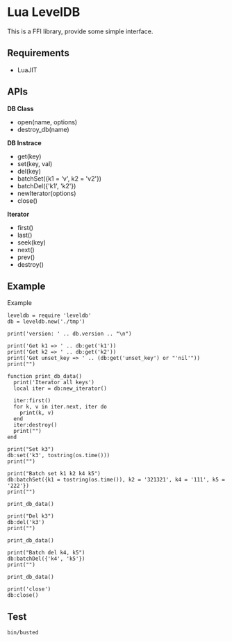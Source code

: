 Lua LevelDB
===========

This is a FFI library, provide some simple interface.

## Requirements

* LuaJIT 


## APIs

__DB Class__

* open(name, options)
* destroy_db(name)


__DB Instrace__ 

* get(key)
* set(key, val)
* del(key)
* batchSet({k1 = 'v', k2 = 'v2'})
* batchDel({'k1', 'k2'})
* newIterator(options)
* close()


__Iterator__

* first()
* last()
* seek(key)
* next()
* prev()
* destroy()


## Example

Example

```
leveldb = require 'leveldb'
db = leveldb.new('./tmp')

print('version: ' .. db.version .. "\n")

print('Get k1 => ' .. db:get('k1'))
print('Get k2 => ' .. db:get('k2'))
print('Get unset_key => ' .. (db:get('unset_key') or "'nil'"))
print("")

function print_db_data()
  print('Iterator all keys')
  local iter = db:new_iterator()

  iter:first()
  for k, v in iter.next, iter do
    print(k, v)
  end
  iter:destroy()
  print("")
end

print("Set k3")
db:set('k3', tostring(os.time()))
print("")

print("Batch set k1 k2 k4 k5")
db:batchSet({k1 = tostring(os.time()), k2 = '321321', k4 = '111', k5 = '222'})
print("")

print_db_data()

print("Del k3")
db:del('k3')
print("")

print_db_data()

print("Batch del k4, k5")
db:batchDel({'k4', 'k5'})
print("")

print_db_data()

print('close')
db:close()
```


## Test

```
bin/busted
```
